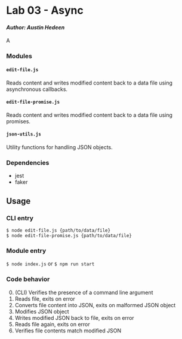 # Lab 03 - Async
#### *Author: Austin Hedeen*

A

### Modules

#### `edit-file.js`
Reads content and writes modified content back to a data file using asynchronous callbacks.

#### `edit-file-promise.js`
Reads content and writes modified content back to a data file using promises.

#### `json-utils.js`
Utility functions for handling JSON objects.

### Dependencies
* jest
* faker

## Usage

### CLI entry
`$ node edit-file.js {path/to/data/file}`  
`$ node edit-file-promise.js {path/to/data/file}`

### Module entry
`$ node index.js` or `$ npm run start`

### Code behavior
0. (CLI) Verifies the presence of a command line argument
0. Reads file, exits on error
0. Converts file content into JSON, exits on malformed JSON object  
0. Modifies JSON object
0. Writes modified JSON back to file, exits on error
0. Reads file again, exits on error
0. Verifies file contents match modified JSON
